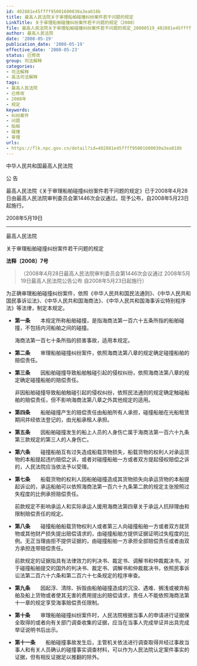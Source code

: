 ```yaml
---
id: 402881e45ffff95001600030a3ea018b
title: 最高人民法院关于审理船舶碰撞纠纷案件若干问题的规定
LinkTitle: 关于审理船舶碰撞纠纷案件若干问题的规定（2008）
file: 最高人民法院关于审理船舶碰撞纠纷案件若干问题的规定_20080519_402881e45ffff95001600030a3ea018b.docx
author: 最高人民法院
date: '2008-05-19'
publication_date: '2008-05-19'
effective_date: '2008-05-23'
status: 已修改
group: 司法解释
categories:
- 司法解释
- 高法司法解释
tags:
- 最高人民法院
- 已修改
- 2008年
- 规定
keywords:
- 纠纷案件
- 问题
- 船舶
- 碰撞
- 审理
urls:
- https://flk.npc.gov.cn/detail?id=402881e45ffff95001600030a3ea018b
---
```


中华人民共和国最高人民法院

公 告

最高人民法院《关于审理船舶碰撞纠纷案件若干问题的规定》已于2008年4月28日由最高人民法院审判委员会第1446次会议通过。现予公布，自2008年5月23日起施行。

2008年5月19日

---

最高人民法院

关于审理船舶碰撞纠纷案件若干问题的规定

**法释〔2008〕7号**

> （2008年4月28日最高人民法院审判委员会第1446次会议通过 2008年5月19日最高人民法院公告公布 自2008年5月23日起施行）

为正确审理船舶碰撞纠纷案件，依照《中华人民共和国民法通则》、《中华人民共和国民事诉讼法》、《中华人民共和国海商法》、《中华人民共和国海事诉讼特别程序法》等法律，制定本规定。

- **第一条**　　本规定所称船舶碰撞，是指海商法第一百六十五条所指的船舶碰撞，不包括内河船舶之间的碰撞。

  海商法第一百七十条所指的损害事故，适用本规定。

- **第二条**　　审理船舶碰撞纠纷案件，依照海商法第八章的规定确定碰撞船舶的赔偿责任。

- **第三条**　　因船舶碰撞导致船舶触碰引起的侵权纠纷，依照海商法第八章的规定确定碰撞船舶的赔偿责任。

  非因船舶碰撞导致船舶触碰引起的侵权纠纷，依照民法通则的规定确定触碰船舶的赔偿责任，但不影响海商法第八章之外其他规定的适用。

- **第四条**　　船舶碰撞产生的赔偿责任由船舶所有人承担，碰撞船舶在光船租赁期间并经依法登记的，由光船承租人承担。

- **第五条**　　因船舶碰撞发生的船上人员的人身伤亡属于海商法第一百六十九条第三款规定的第三人的人身伤亡。

- **第六条**　　碰撞船舶互有过失造成船载货物损失，船载货物的权利人对承运货物的本船提起违约赔偿之诉，或者对碰撞船舶一方或者双方提起侵权赔偿之诉的，人民法院应当依法予以受理。

- **第七条**　　船载货物的权利人因船舶碰撞造成其货物损失向承运货物的本船提起诉讼的，承运船舶可以依照海商法第一百六十九条第二款的规定主张按照过失程度的比例承担赔偿责任。

  前款规定不影响承运人和实际承运人援用海商法第四章关于承运人抗辩理由和限制赔偿责任的规定。

- **第八条**　　碰撞船舶船载货物权利人或者第三人向碰撞船舶一方或者双方就货物或其他财产损失提出赔偿请求的，由碰撞船舶方提供证据证明过失程度的比例。无正当理由拒不提供证据的，由碰撞船舶一方承担全部赔偿责任或者由双方承担连带赔偿责任。

  前款规定的证据指具有法律效力的判决书、裁定书、调解书和仲裁裁决书。对于碰撞船舶提交的国外的判决书、裁定书、调解书和仲裁裁决书，依照民事诉讼法第二百六十六条和第二百六十七条规定的程序审查。

- **第九条**　　因起浮、清除、拆毁由船舶碰撞造成的沉没、遇难、搁浅或被弃船舶及船上货物或者使其无害的费用提出的赔偿请求，责任人不能依照海商法第十一章的规定享受海事赔偿责任限制。

- **第十条**　　审理船舶碰撞纠纷案件时，人民法院根据当事人的申请进行证据保全取得的或者向有关部门调查收集的证据，应当在当事人完成举证并出具完成举证说明书后出示。

- **第十一条**　　船舶碰撞事故发生后，主管机关依法进行调查取得并经过事故当事人和有关人员确认的碰撞事实调查材料，可以作为人民法院认定案件事实的证据，但有相反证据足以推翻的除外。
